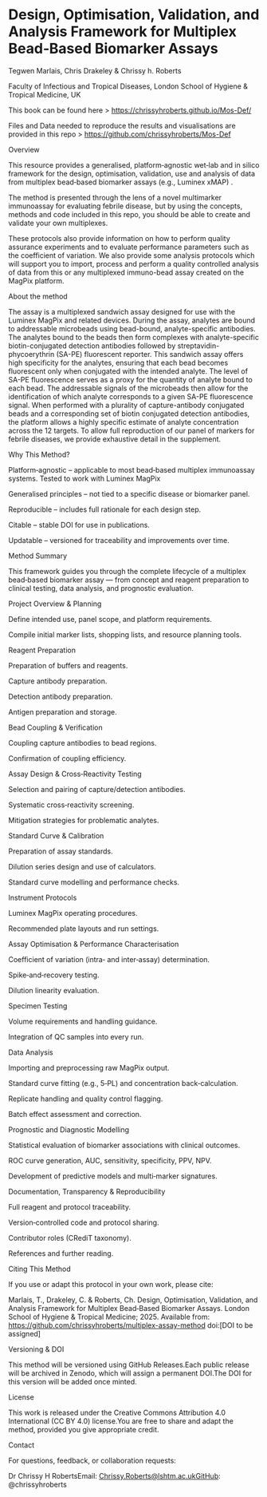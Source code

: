 # Design, Optimisation, Validation, and Analysis Framework for Multiplex Bead‑Based Biomarker Assays

Tegwen Marlais, Chris Drakeley & Chrissy h. Roberts

Faculty of Infectious and Tropical Diseases, London School of Hygiene & Tropical Medicine, UK

This book can be found here > https://chrissyhroberts.github.io/Mos-Def/

Files and Data needed to reproduce the results and visualisations are provided in this repo > https://github.com/chrissyhroberts/Mos-Def

Overview

This resource provides a generalised, platform‑agnostic wet‑lab and in silico framework for the design, optimisation, validation, use and analysis of data from multiplex bead‑based biomarker assays (e.g., Luminex xMAP) .

The method is presented through the lens of a novel multimarker immunoassay for evaluating febrile disease, but by using the concepts, methods and code included in this repo, you should be able to create and validate your own multiplexes.

These protocols also provide information on how to perform quality assurance experiments and to evaluate performance parameters such as the coefficient of variation. We also provide some analysis protocols which will support you to import, process and perform a quality controlled analysis of data from this or any multiplexed immuno-bead assay created on the MagPix platform.

About the method

The assay is a multiplexed sandwich assay designed for use with the Luminex MagPix and related devices. During the assay, analytes are bound to addressable microbeads using bead-bound, analyte-specific antibodies. The analytes bound to the beads then form complexes with analyte-specific biotin-conjugated detection antibodies followed by streptavidin-phycoerythrin (SA-PE) fluorescent reporter. This sandwich assay offers high specificity for the analytes, ensuring that each bead becomes fluorescent only when conjugated with the intended analyte. The level of SA-PE fluorescence serves as a proxy for the quantity of analyte bound to each bead. The addressable signals of the microbeads then allow for the identification of which analyte corresponds to a given SA-PE fluorescence signal. When performed with a plurality of capture-antibody conjugated beads and a corresponding set of biotin conjugated detection antibodies, the platform allows a highly specific estimate of analyte concentration across the 12 targets. To allow full reproduction of our panel of markers for febrile diseases, we provide exhaustive detail in the supplement.

Why This Method?

Platform‑agnostic – applicable to most bead‑based multiplex immunoassay systems. Tested to work with Luminex MagPix

Generalised principles – not tied to a specific disease or biomarker panel.

Reproducible – includes full rationale for each design step.

Citable – stable DOI for use in publications.

Updatable – versioned for traceability and improvements over time.

Method Summary

This framework guides you through the complete lifecycle of a multiplex bead‑based biomarker assay — from concept and reagent preparation to clinical testing, data analysis, and prognostic evaluation.

Project Overview & Planning

Define intended use, panel scope, and platform requirements.

Compile initial marker lists, shopping lists, and resource planning tools.

Reagent Preparation

Preparation of buffers and reagents.

Capture antibody preparation.

Detection antibody preparation.

Antigen preparation and storage.

Bead Coupling & Verification

Coupling capture antibodies to bead regions.

Confirmation of coupling efficiency.

Assay Design & Cross‑Reactivity Testing

Selection and pairing of capture/detection antibodies.

Systematic cross‑reactivity screening.

Mitigation strategies for problematic analytes.

Standard Curve & Calibration

Preparation of assay standards.

Dilution series design and use of calculators.

Standard curve modelling and performance checks.

Instrument Protocols

Luminex MagPix operating procedures.

Recommended plate layouts and run settings.

Assay Optimisation & Performance Characterisation

Coefficient of variation (intra‑ and inter‑assay) determination.

Spike‑and‑recovery testing.

Dilution linearity evaluation.

Specimen Testing

Volume requirements and handling guidance.

Integration of QC samples into every run.

Data Analysis

Importing and preprocessing raw MagPix output.

Standard curve fitting (e.g., 5‑PL) and concentration back‑calculation.

Replicate handling and quality control flagging.

Batch effect assessment and correction.

Prognostic and Diagnostic Modelling

Statistical evaluation of biomarker associations with clinical outcomes.

ROC curve generation, AUC, sensitivity, specificity, PPV, NPV.

Development of predictive models and multi‑marker signatures.

Documentation, Transparency & Reproducibility

Full reagent and protocol traceability.

Version‑controlled code and protocol sharing.

Contributor roles (CRediT taxonomy).

References and further reading.

Citing This Method

If you use or adapt this protocol in your own work, please cite:

Marlais, T., Drakeley, C. & Roberts, Ch. Design, Optimisation, Validation, and Analysis Framework for Multiplex Bead‑Based Biomarker Assays. London School of Hygiene & Tropical Medicine; 2025. Available from: https://github.com/chrissyhroberts/multiplex-assay-method doi:[DOI to be assigned]

Versioning & DOI

This method will be versioned using GitHub Releases.Each public release will be archived in Zenodo, which will assign a permanent DOI.The DOI for this version will be added once minted.

License

This work is released under the Creative Commons Attribution 4.0 International (CC BY 4.0) license.You are free to share and adapt the method, provided you give appropriate credit.

Contact

For questions, feedback, or collaboration requests:

Dr Chrissy H RobertsEmail: Chrissy.Roberts@lshtm.ac.ukGitHub: @chrissyhroberts